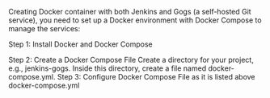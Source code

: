 Creating Docker container with both Jenkins and Gogs (a self-hosted Git service), you need to set up a Docker environment with Docker Compose to manage the services:

Step 1: Install Docker and Docker Compose

Step 2: Create a Docker Compose File
Create a directory for your project, e.g., jenkins-gogs.
Inside this directory, create a file named docker-compose.yml.
Step 3: Configure Docker Compose File
as it is listed above docker-compose.yml
